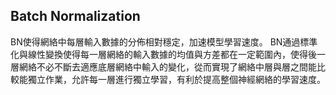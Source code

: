 Batch Normalization
-----------------------------------------------------
BN使得網絡中每層輸入數據的分佈相對穩定，加速模型學習速度。
BN通過標準化與線性變換使得每一層網絡的輸入數據的均值與方差都在一定範圍內，使得後一層網絡不必不斷去適應底層網絡中輸入的變化，從而實現了網絡中層與層之間能比較能獨立作業，允許每一層進行獨立學習，有利於提高整個神經網絡的學習速度。

